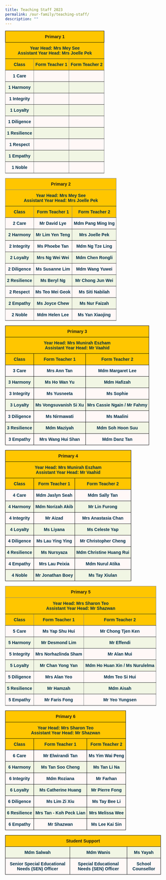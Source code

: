 ```yaml
---
title: Teaching Staff 2023
permalink: /our-family/teaching-staff/
description: ""
---
```


<style type="text/css">
.tg  {border-collapse:collapse;border-spacing:0;}
.tg td{border-color:black;border-style:solid;border-width:1px;font-family:Arial, sans-serif;font-size:14px;
  overflow:hidden;padding:10px 5px;word-break:normal;}
.tg th{border-color:black;border-style:solid;border-width:1px;font-family:Arial, sans-serif;font-size:14px;
  font-weight:normal;overflow:hidden;padding:10px 5px;word-break:normal;}
.tg .tg-d6ov{background-color:#FFC600;border-color:inherit;color:#002D46;font-weight:bold;text-align:center;vertical-align:top}
.tg .tg-31py{background-color:#F1F6E4;border-color:inherit;color:#002D46;font-weight:bold;text-align:center;vertical-align:top}
.tg .tg-0jnx{background-color:#ffc600;text-align:center;vertical-align:top}
.tg .tg-q4r5{background-color:#FFF8F7;border-color:inherit;color:#002D46;font-weight:bold;text-align:center;vertical-align:top}
</style>
<table class="tg">
<thead>
  <tr>
    <th class="tg-0jnx" colspan="3"><span style="font-weight:bold">Primary 1</span></th>
  </tr>
</thead>
<tbody>
  <tr>
    <td class="tg-d6ov" colspan="3"><span style="font-weight:bold;color:#002D46;background-color:#FFC600">Year Head: Mrs Mey See</span><br><span style="font-weight:bold;color:#002D46;background-color:#FFC600">Assistant Year Head: Mrs Joelle Pek</span><br></td>
  </tr>
  <tr>
    <td class="tg-d6ov"><span style="font-weight:bold;color:#002D46;background-color:#FFC600">Class</span></td>
    <td class="tg-d6ov"><span style="font-weight:bold;color:#002D46;background-color:#FFC600">Form Teacher 1</span></td>
    <td class="tg-d6ov"><span style="font-weight:bold;color:#002D46;background-color:#FFC600">Form Teacher 2</span></td>
  </tr>
  <tr>
    <td class="tg-q4r5">1 Care</td>
    <td class="tg-q4r5"></td>
    <td class="tg-q4r5"></td>
  </tr>
  <tr>
    <td class="tg-31py">1 Harmony<br></td>
    <td class="tg-31py"></td>
    <td class="tg-31py"></td>
  </tr>
  <tr>
    <td class="tg-q4r5">1 Integrity</td>
    <td class="tg-q4r5"></td>
    <td class="tg-q4r5"></td>
  </tr>
  <tr>
    <td class="tg-31py">1 Loyalty</td>
    <td class="tg-31py"></td>
    <td class="tg-31py"></td>
  </tr>
  <tr>
    <td class="tg-q4r5">1 Diligence</td>
    <td class="tg-q4r5"></td>
    <td class="tg-q4r5"></td>
  </tr>
  <tr>
    <td class="tg-31py">1 Resilience</td>
    <td class="tg-31py"></td>
    <td class="tg-31py"></td>
  </tr>
  <tr>
    <td class="tg-q4r5">1 Respect</td>
    <td class="tg-q4r5"></td>
    <td class="tg-q4r5"></td>
  </tr>
  <tr>
    <td class="tg-31py">1 Empathy</td>
    <td class="tg-31py"></td>
    <td class="tg-31py"></td>
  </tr>
  <tr>
    <td class="tg-q4r5">1 Noble</td>
    <td class="tg-q4r5"></td>
    <td class="tg-q4r5"></td>
  </tr>
</tbody>
</table>

<style type="text/css">
.tg  {border-collapse:collapse;border-spacing:0;}
.tg td{border-color:black;border-style:solid;border-width:1px;font-family:Arial, sans-serif;font-size:14px;
  overflow:hidden;padding:10px 5px;word-break:normal;}
.tg th{border-color:black;border-style:solid;border-width:1px;font-family:Arial, sans-serif;font-size:14px;
  font-weight:normal;overflow:hidden;padding:10px 5px;word-break:normal;}
.tg .tg-d6ov{background-color:#FFC600;border-color:inherit;color:#002D46;font-weight:bold;text-align:center;vertical-align:top}
.tg .tg-31py{background-color:#F1F6E4;border-color:inherit;color:#002D46;font-weight:bold;text-align:center;vertical-align:top}
.tg .tg-prhm{background-color:#ffc600;border-color:inherit;text-align:center;vertical-align:top}
.tg .tg-q4r5{background-color:#FFF8F7;border-color:inherit;color:#002D46;font-weight:bold;text-align:center;vertical-align:top}
</style>
<table class="tg">
<thead>
  <tr>
    <th class="tg-prhm" colspan="3"><span style="font-weight:bold">Primary 2</span></th>
  </tr>
</thead>
<tbody>
  <tr>
    <td class="tg-d6ov" colspan="3"><span style="font-weight:bold;color:#002D46;background-color:#FFC600">Year Head: Mrs Mey See</span><br><span style="font-weight:bold;color:#002D46;background-color:#FFC600">Assistant Year Head: Mrs Joelle Pek</span><br></td>
  </tr>
  <tr>
    <td class="tg-d6ov"><span style="font-weight:bold;color:#002D46;background-color:#FFC600">Class</span></td>
    <td class="tg-d6ov"><span style="font-weight:bold;color:#002D46;background-color:#FFC600">Form Teacher 1</span></td>
    <td class="tg-d6ov"><span style="font-weight:bold;color:#002D46;background-color:#FFC600">Form Teacher 2</span></td>
  </tr>
  <tr>
    <td class="tg-q4r5">2 Care<br></td>
    <td class="tg-q4r5">Mr David Lye<br></td>
    <td class="tg-q4r5">Mdm Pang Ming Ing</td>
  </tr>
  <tr>
    <td class="tg-31py">2 Harmony<br></td>
    <td class="tg-31py">Mr Lim Yen Teng<br></td>
    <td class="tg-31py">Mrs Joelle Pek</td>
  </tr>
  <tr>
    <td class="tg-q4r5">2 Integrity<br></td>
    <td class="tg-q4r5">Ms Phoebe Tan</td>
    <td class="tg-q4r5">Mdm Ng Tze Ling<br></td>
  </tr>
  <tr>
    <td class="tg-31py">2 Loyalty<br></td>
    <td class="tg-31py">Mrs Ng Wei Wei<br></td>
    <td class="tg-31py">Mdm Chen Rongli<br></td>
  </tr>
  <tr>
    <td class="tg-q4r5">2 Diligence<br></td>
    <td class="tg-q4r5">Ms Susanne Lim</td>
    <td class="tg-q4r5">Mdm Wang Yuwei</td>
  </tr>
  <tr>
    <td class="tg-31py">2 Resilience<br></td>
    <td class="tg-31py">Ms Beryl Ng</td>
    <td class="tg-31py">Mr Chong Jun Wei<br></td>
  </tr>
  <tr>
    <td class="tg-q4r5">2 Respect<br></td>
    <td class="tg-q4r5">Ms Teo Mei Geok</td>
    <td class="tg-q4r5">Ms Siti Nabilah</td>
  </tr>
  <tr>
    <td class="tg-31py">2 Empathy<br></td>
    <td class="tg-31py">Ms Joyce Chew<br></td>
    <td class="tg-31py">Ms Nur Faizah</td>
  </tr>
  <tr>
    <td class="tg-q4r5">2 Noble<br></td>
    <td class="tg-q4r5">Mdm Helen Lee<br></td>
    <td class="tg-q4r5">Ms Yan Xiaojing</td>
  </tr>
</tbody>
</table>

<style type="text/css">
.tg  {border-collapse:collapse;border-spacing:0;}
.tg td{border-color:black;border-style:solid;border-width:1px;font-family:Arial, sans-serif;font-size:14px;
  overflow:hidden;padding:10px 5px;word-break:normal;}
.tg th{border-color:black;border-style:solid;border-width:1px;font-family:Arial, sans-serif;font-size:14px;
  font-weight:normal;overflow:hidden;padding:10px 5px;word-break:normal;}
.tg .tg-0jnx{background-color:#ffc600;text-align:center;vertical-align:top}
.tg .tg-3uba{background-color:#FFC600;color:#002D46;font-weight:bold;text-align:center;vertical-align:top}
.tg .tg-7vye{background-color:#FFF8F7;color:#002D46;font-weight:bold;text-align:center;vertical-align:top}
.tg .tg-0ynh{background-color:#F1F6E4;color:#002D46;font-weight:bold;text-align:center;vertical-align:top}
</style>
<table class="tg">
<thead>
  <tr>
    <th class="tg-0jnx" colspan="3"><span style="font-weight:bold">Primary 3</span></th>
  </tr>
</thead>
<tbody>
  <tr>
    <td class="tg-3uba" colspan="3"><span style="font-weight:bold;color:#002D46;background-color:#FFC600">Year Head: Mrs Munirah Eszham</span><br><span style="font-weight:bold;color:#002D46;background-color:#FFC600">Assistant Year Head: Mr Vaahid</span><br></td>
  </tr>
  <tr>
    <td class="tg-3uba"><span style="font-weight:bold;color:#002D46;background-color:#FFC600">Class</span></td>
    <td class="tg-3uba"><span style="font-weight:bold;color:#002D46;background-color:#FFC600">Form Teacher 1</span></td>
    <td class="tg-3uba"><span style="font-weight:bold;color:#002D46;background-color:#FFC600">Form Teacher 2</span></td>
  </tr>
  <tr>
    <td class="tg-7vye">3 Care<br></td>
    <td class="tg-7vye">Mrs Ann Tan<br></td>
    <td class="tg-7vye">Mdm Margaret Lee</td>
  </tr>
  <tr>
    <td class="tg-0ynh">3 Harmony<br></td>
    <td class="tg-0ynh">Ms Ho Wan Yu<br></td>
    <td class="tg-0ynh">Mdm Hafizah</td>
  </tr>
  <tr>
    <td class="tg-7vye">3 Integrity<br></td>
    <td class="tg-7vye">Ms Yusneeta</td>
    <td class="tg-7vye">Ms Sophie</td>
  </tr>
  <tr>
    <td class="tg-0ynh">3 Loyalty<br></td>
    <td class="tg-0ynh">Ms  Vongsuvanish Si Xu<span style="color:#002D46;background-color:#F1F6E4"> </span><br></td>
    <td class="tg-0ynh">Mrs Cassie Ngain / Mr Fahmy</td>
  </tr>
  <tr>
    <td class="tg-7vye">3 Diligence<br></td>
    <td class="tg-7vye">Ms Nirmawati</td>
    <td class="tg-7vye">Ms Maalini</td>
  </tr>
  <tr>
    <td class="tg-0ynh">3 Resilience<br></td>
    <td class="tg-0ynh">Mdm Maziyah </td>
    <td class="tg-0ynh">Mdm Soh Hoon Suu <br></td>
  </tr>
  <tr>
    <td class="tg-7vye">3 Empathy<br></td>
    <td class="tg-7vye">Mrs Wang Hui Shan<br></td>
    <td class="tg-7vye">Mdm Danz Tan</td>
  </tr>
</tbody>
</table>

<style type="text/css">
.tg  {border-collapse:collapse;border-spacing:0;}
.tg td{border-color:black;border-style:solid;border-width:1px;font-family:Arial, sans-serif;font-size:14px;
  overflow:hidden;padding:10px 5px;word-break:normal;}
.tg th{border-color:black;border-style:solid;border-width:1px;font-family:Arial, sans-serif;font-size:14px;
  font-weight:normal;overflow:hidden;padding:10px 5px;word-break:normal;}
.tg .tg-0jnx{background-color:#ffc600;text-align:center;vertical-align:top}
.tg .tg-3uba{background-color:#FFC600;color:#002D46;font-weight:bold;text-align:center;vertical-align:top}
.tg .tg-7vye{background-color:#FFF8F7;color:#002D46;font-weight:bold;text-align:center;vertical-align:top}
.tg .tg-0ynh{background-color:#F1F6E4;color:#002D46;font-weight:bold;text-align:center;vertical-align:top}
</style>
<table class="tg">
<thead>
  <tr>
    <th class="tg-0jnx" colspan="3"><span style="font-weight:bold">Primary 4</span></th>
  </tr>
</thead>
<tbody>
  <tr>
    <td class="tg-3uba" colspan="3"><span style="font-weight:bold;color:#002D46;background-color:#FFC600">Year Head: Mrs Munirah Eszham</span><br><span style="font-weight:bold;color:#002D46;background-color:#FFC600">Assistant Year Head: Mr Vaahid</span><br></td>
  </tr>
  <tr>
    <td class="tg-3uba"><span style="font-weight:bold;color:#002D46;background-color:#FFC600">Class</span></td>
    <td class="tg-3uba"><span style="font-weight:bold;color:#002D46;background-color:#FFC600">Form Teacher 1</span></td>
    <td class="tg-3uba"><span style="font-weight:bold;color:#002D46;background-color:#FFC600">Form Teacher 2</span></td>
  </tr>
  <tr>
    <td class="tg-7vye">4 Care<br></td>
    <td class="tg-7vye">Mdm Jaslyn Seah</td>
    <td class="tg-7vye">Mdm Sally Tan</td>
  </tr>
  <tr>
    <td class="tg-0ynh">4 Harmony<br></td>
    <td class="tg-0ynh">Mdm Norizah Akib<br></td>
    <td class="tg-0ynh">Mr Lin Furong</td>
  </tr>
  <tr>
    <td class="tg-7vye">4 Integrity<br></td>
    <td class="tg-7vye">Mr Aizad</td>
    <td class="tg-7vye">Mrs Anastasia Chan</td>
  </tr>
  <tr>
    <td class="tg-0ynh">4 Loyalty<br></td>
    <td class="tg-0ynh">Ms Liyana<br></td>
    <td class="tg-0ynh">Ms Celeste Yap<br></td>
  </tr>
  <tr>
    <td class="tg-7vye">4 Diligence<br></td>
    <td class="tg-7vye">Ms Lau Ying Ying</td>
    <td class="tg-7vye">Mr Christopher Cheng</td>
  </tr>
  <tr>
    <td class="tg-0ynh">4 Resilience<br></td>
    <td class="tg-0ynh">Ms Nursyaza</td>
    <td class="tg-0ynh">Mdm Christine Huang Rui<br></td>
  </tr>
  <tr>
    <td class="tg-7vye">4 Empathy<br></td>
    <td class="tg-7vye">Mrs Lau Peixia<br></td>
    <td class="tg-7vye">Mdm Nurul Atika</td>
  </tr>
  <tr>
    <td class="tg-0ynh"> 4 Noble</td>
    <td class="tg-0ynh">Mr Jonathan Boey </td>
    <td class="tg-0ynh">Ms Tay Xiulan </td>
  </tr>
</tbody>
</table>

<style type="text/css">
.tg  {border-collapse:collapse;border-spacing:0;}
.tg td{border-color:black;border-style:solid;border-width:1px;font-family:Arial, sans-serif;font-size:14px;
  overflow:hidden;padding:10px 5px;word-break:normal;}
.tg th{border-color:black;border-style:solid;border-width:1px;font-family:Arial, sans-serif;font-size:14px;
  font-weight:normal;overflow:hidden;padding:10px 5px;word-break:normal;}
.tg .tg-d6ov{background-color:#FFC600;border-color:inherit;color:#002D46;font-weight:bold;text-align:center;vertical-align:top}
.tg .tg-31py{background-color:#F1F6E4;border-color:inherit;color:#002D46;font-weight:bold;text-align:center;vertical-align:top}
.tg .tg-prhm{background-color:#ffc600;border-color:inherit;text-align:center;vertical-align:top}
.tg .tg-q4r5{background-color:#FFF8F7;border-color:inherit;color:#002D46;font-weight:bold;text-align:center;vertical-align:top}
</style>
<table class="tg">
<thead>
  <tr>
    <th class="tg-prhm" colspan="3"><span style="font-weight:bold">Primary 5</span></th>
  </tr>
</thead>
<tbody>
  <tr>
    <td class="tg-d6ov" colspan="3"> Year Head: <span style="font-weight:bold;color:#002D46;background-color:#FFC600">Mrs Sharon Teo</span><br><span style="font-weight:bold;color:#002D46;background-color:#FFC600">Assistant </span>Year Head: Mr Shazwan</td>
  </tr>
  <tr>
    <td class="tg-d6ov"><span style="font-weight:bold;color:#002D46;background-color:#FFC600">Class</span></td>
    <td class="tg-d6ov"><span style="font-weight:bold;color:#002D46;background-color:#FFC600">Form Teacher 1</span></td>
    <td class="tg-d6ov"><span style="font-weight:bold;color:#002D46;background-color:#FFC600">Form Teacher 2</span></td>
  </tr>
  <tr>
    <td class="tg-q4r5">5 Care<br></td>
    <td class="tg-q4r5">Ms Yap Shu Hui</td>
    <td class="tg-q4r5">Mr Chong Tjen Ken</td>
  </tr>
  <tr>
    <td class="tg-31py">5 Harmony<br></td>
    <td class="tg-31py">Mr Desmond Lim<br></td>
    <td class="tg-31py">Mr Effendi</td>
  </tr>
  <tr>
    <td class="tg-q4r5">5 Integrity<br></td>
    <td class="tg-q4r5">Mrs Norhazlinda Sham</td>
    <td class="tg-q4r5">Mr Alan Mui</td>
  </tr>
  <tr>
    <td class="tg-31py">5 Loyalty<br></td>
		<td class="tg-31py">Mr Chan Yong Yan<span style="color:#002D46;background-color:#F1F6E4"> </span><br></td>
    <td class="tg-31py">Mdm Ho Huan Xin / Ms Nurulelma<br></td>
  </tr>
  <tr>
    <td class="tg-q4r5">5 Diligence<br></td>
    <td class="tg-q4r5">Mrs Alan Yeo</td>
    <td class="tg-q4r5">Mdm Teo Si Hui</td>
  </tr>
  <tr>
    <td class="tg-31py">5 Resilience<br></td>
    <td class="tg-31py">Mr Hamzah</td>
    <td class="tg-31py">Mdm Aisah<br></td>
  </tr>
  <tr>
    <td class="tg-q4r5">5 Empathy<br></td>
    <td class="tg-q4r5">Mr Faris Fong<br></td>
    <td class="tg-q4r5">Mr Yeo Yungsen</td>
  </tr>
</tbody>
</table>

<style type="text/css">
.tg  {border-collapse:collapse;border-spacing:0;}
.tg td{border-color:black;border-style:solid;border-width:1px;font-family:Arial, sans-serif;font-size:14px;
  overflow:hidden;padding:10px 5px;word-break:normal;}
.tg th{border-color:black;border-style:solid;border-width:1px;font-family:Arial, sans-serif;font-size:14px;
  font-weight:normal;overflow:hidden;padding:10px 5px;word-break:normal;}
.tg .tg-sbgr{background-color:#FFF8F7;color:#002D46;text-align:center;vertical-align:top}
.tg .tg-0jnx{background-color:#ffc600;text-align:center;vertical-align:top}
.tg .tg-3uba{background-color:#FFC600;color:#002D46;font-weight:bold;text-align:center;vertical-align:top}
.tg .tg-7vye{background-color:#FFF8F7;color:#002D46;font-weight:bold;text-align:center;vertical-align:top}
.tg .tg-0ynh{background-color:#F1F6E4;color:#002D46;font-weight:bold;text-align:center;vertical-align:top}
</style>
<table class="tg">
<thead>
  <tr>
    <th class="tg-0jnx" colspan="3"><span style="font-weight:bold">Primary 6</span></th>
  </tr>
</thead>
<tbody>
  <tr>
    <td class="tg-3uba" colspan="3"> Year Head: <span style="font-weight:bold;color:#002D46;background-color:#FFC600">Mrs Sharon Teo</span><br><span style="font-weight:bold;color:#002D46;background-color:#FFC600">Assistant </span>Year Head: Mr Shazwan</td>
  </tr>
  <tr>
    <td class="tg-3uba"><span style="font-weight:bold;color:#002D46;background-color:#FFC600">Class</span></td>
    <td class="tg-3uba"><span style="font-weight:bold;color:#002D46;background-color:#FFC600">Form Teacher 1</span></td>
    <td class="tg-3uba"><span style="font-weight:bold;color:#002D46;background-color:#FFC600">Form Teacher 2</span></td>
  </tr>
  <tr>
    <td class="tg-7vye">6 Care<br></td>
    <td class="tg-7vye">Mr Elwirandi Tan</td>
    <td class="tg-7vye">Ms Yim Wai Peng</td>
  </tr>
  <tr>
    <td class="tg-0ynh">6 Harmony<br></td>
    <td class="tg-0ynh">Ms Tan Soo Cheng<br></td>
    <td class="tg-0ynh">Ms Tan Li Na</td>
  </tr>
  <tr>
    <td class="tg-7vye">6 Integrity<br></td>
    <td class="tg-7vye">Mdm Roziana </td>
    <td class="tg-7vye">Mr Farhan</td>
  </tr>
  <tr>
    <td class="tg-0ynh">6 Loyalty<br></td>
    <td class="tg-0ynh">Ms Catherine Huang<br></td>
    <td class="tg-0ynh">Mr Pierre Fong<br></td>
  </tr>
  <tr>
    <td class="tg-7vye">6 Diligence<br></td>
    <td class="tg-7vye">Ms Lim Zi Xiu</td>
    <td class="tg-7vye">Ms Tay Bee Li</td>
  </tr>
  <tr>
    <td class="tg-0ynh">6 Resilience<br></td>
    <td class="tg-0ynh">Mrs Tan - Koh Peck Lian</td>
    <td class="tg-0ynh">Mrs Melissa Wee<br></td>
  </tr>
  <tr>
    <td class="tg-7vye">6 Empathy</td>
    <td class="tg-7vye">Mr Shazwan</td>
    <td class="tg-7vye">Ms Lee Kai Sin</td>
  </tr>
</tbody>
</table>

<style type="text/css">
.tg  {border-collapse:collapse;border-spacing:0;}
.tg td{border-color:black;border-style:solid;border-width:1px;font-family:Arial, sans-serif;font-size:14px;
  overflow:hidden;padding:10px 5px;word-break:normal;}
.tg th{border-color:black;border-style:solid;border-width:1px;font-family:Arial, sans-serif;font-size:14px;
  font-weight:normal;overflow:hidden;padding:10px 5px;word-break:normal;}
.tg .tg-baqh{text-align:center;vertical-align:top}
.tg .tg-0ynh{background-color:#F1F6E4;color:#002D46;font-weight:bold;text-align:center;vertical-align:top}
.tg .tg-7vye{background-color:#FFF8F7;color:#002D46;font-weight:bold;text-align:center;vertical-align:top}
</style>
<table class="tg">
<thead>
  <tr>
    <th class="tg-0jnx" colspan="3"><span style="font-weight:bold">Student Support</span></th>
  </tr>
</thead>
<tbody>
  <tr>
    <td class="tg-0ynh">Mdm Salwah</td>
    <td class="tg-0ynh">Mdm Wanis</td>
    <td class="tg-0ynh">Ms Yayah<br></td>
  </tr>
  <tr>
    <td class="tg-7vye">Senior Special Educational Needs (SEN) Officer<br></td>
    <td class="tg-7vye">Special Educational Needs (SEN) Officer<br></td>
    <td class="tg-7vye">School Counsellor</td>
  </tr>
</tbody>
</table>